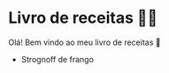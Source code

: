 # Livro de receitas :woman_cook:

Olá! Bem vindo ao meu livro de receitas :wave:

- Strognoff de frango